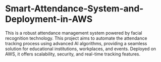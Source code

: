 # Smart-Attendance-System-and-Deployment-in-AWS
This is a robust attendance management system powered by facial recognition technology. This project aims to automate the attendance tracking process using advanced AI algorithms, providing a seamless solution for educational institutions, workplaces, and events. Deployed on AWS, it offers scalability, security, and real-time tracking features. 
